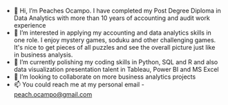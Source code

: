 - 👋 Hi, I’m Peaches Ocampo. I have completed my Post Degree Diploma in Data Analytics with more than 10 years of accounting and audit work experience
- 👀 I’m interested in applying my accounting and data analytics skills in one role. I enjoy mystery games, soduku and other challenging games. It's nice to get pieces of all puzzles and see the overall picture just like in business analysis.
- 🌱 I’m currently polishing my coding skills in Python, SQL and R and also data visualization presentation talent in Tableau, Power BI and MS Excel
- 💞️ I’m looking to collaborate on more business analytics projects
- 📫 You could reach me at my personal email - peach.ocampo@gmail.com

<!---
peach019/peach019 is a ✨ special ✨ repository because its `README.md` (this file) appears on your GitHub profile.
You can click the Preview link to take a look at your changes.
--->
